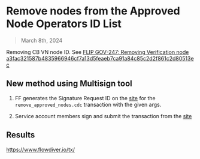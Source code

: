 # Remove nodes from the Approved Node Operators ID List

> March 8th, 2024

Removing CB VN node ID.
See [FLIP GOV-247: Removing Verification node a3fac321587b4835966946cf7a13d5feaeb7ca91a84c85c2d2f861c2d80513ec](https://forum.flow.com/t/flip-gov-253-removing-the-decommissioned-verification-node/5731)


## New method using Multisign tool

1. FF generates the Signature Request ID on the [site](https://flow-multisig-git-service-account-onflow.vercel.app/mainnet?type=serviceAccount&name=remove_approved_nodes.cdc&param=%5B%20%20%20%20%20%7B%20%20%20%20%20%20%20%20%20%22type%22:%20%22Array%22,%20%20%20%20%20%20%20%20%20%22value%22:%20%5B%20%20%20%20%20%20%20%20%20%20%20%20%20%7B%20%20%20%20%20%20%20%20%20%20%20%20%20%20%20%20%20%22type%22:%20%22String%22,%20%20%20%20%20%20%20%20%20%20%20%20%20%20%20%20%20%22value%22:%20%22268572e59ccc469592bb434715ac3c10649d681e6eace6fd11d00d1247ef1fdc%22%20%20%20%20%20%20%20%20%20%20%20%20%20%7D%20%20%20%20%20%20%20%20%20%5D%20%20%20%20%20%7D%20%5D&acct=0xe467b9dd11fa00df&limit=9999) for the `remove_approved_nodes.cdc` transaction with the given args.

2. Service account members sign and submit the transaction from the [site](https://flow-multisig-git-service-account-onflow.vercel.app/mainnet)


## Results

https://www.flowdiver.io/tx/